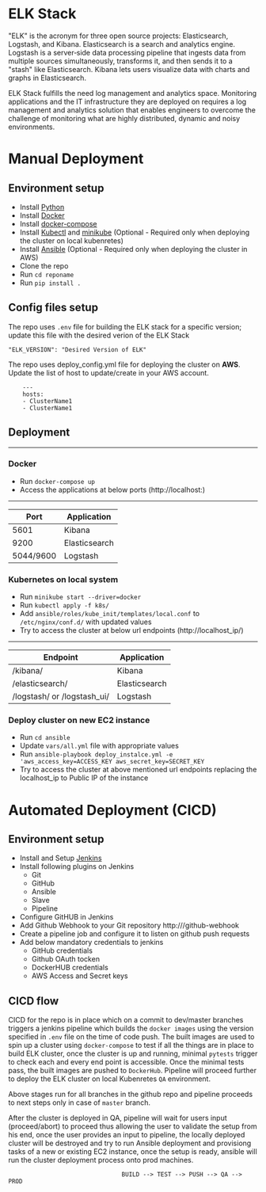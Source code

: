 # ELK Stack


"ELK" is the acronym for three open source projects: Elasticsearch, Logstash, and Kibana. 
    Elasticsearch is a search and analytics engine. 
    Logstash is a server‑side data processing pipeline that ingests data from multiple sources simultaneously, transforms it, and then sends it to a "stash" like Elasticsearch. 
    Kibana lets users visualize data with charts and graphs in Elasticsearch.

ELK Stack fulfills the need log management and analytics space. Monitoring applications and the IT infrastructure they are deployed on requires a log management and analytics solution that enables engineers to overcome the challenge of monitoring what are highly distributed, dynamic and noisy environments.

# Manual Deployment
## Environment setup

   * Install [Python](https://www.python.org/downloads/) 
   * Install [Docker](https://docs.docker.com/engine/install/)
   * Install [docker-compose](https://docs.docker.com/compose/install/)
   * Install [Kubectl](https://kubernetes.io/docs/tasks/tools/install-kubectl/) and [minikube](https://kubernetes.io/docs/tasks/tools/install-minikube/) (Optional - Required only when deploying the cluster on local kubenretes)
   * Install [Ansible](https://docs.ansible.com/ansible/latest/installation_guide/intro_installation.html) (Optional - Required only when deploying the cluster in AWS)
   * Clone the repo
   * Run `cd reponame`
   * Run `pip install .`


## Config files setup

The repo uses `.env` file for building the ELK stack for a specific version; update this file with the desired verion of the ELK Stack

    "ELK_VERSION": "Desired Version of ELK"

The repo uses deploy_config.yml file for deploying the cluster on __AWS__. Update the list of host to update/create in your AWS account.

```
    ---
    hosts:
    - ClusterName1
    - ClusterName1
```

## Deployment
----------------------------------------------------------
### Docker

   * Run `docker-compose up`
   * Access the applications at below ports (http://localhost:<port>)
    
----------------------------------------------------------
| Port | Application | 
|--|--|
| 5601 | Kibana |
| 9200 | Elasticsearch |
| 5044/9600 | Logstash |

### Kubernetes on local system

   * Run `minikube start --driver=docker`
   * Run `kubectl apply -f k8s/`
   * Add `ansible/roles/kube_init/templates/local.conf` to `/etc/nginx/conf.d/` with updated values
   * Try to access the cluster at below url endpoints (http://localhost_ip/<endpoint>)

----------------------------------------------------------
| Endpoint | Application | 
|--|--|
| /kibana/ | Kibana |
| /elasticsearch/ | Elasticsearch |
| /logstash/ or /logstash_ui/ | Logstash |

### Deploy cluster on new EC2 instance 
 
   * Run `cd ansible`
   * Update `vars/all.yml` file with appropriate values
   * Run `ansible-playbook deploy_instalce.yml -e 'aws_access_key=ACCESS_KEY aws_secret_key=SECRET_KEY`
   * Try to access the cluster at above mentioned url endpoints replacing the localhost_ip to Public IP of the instance

# Automated Deployment (CICD)

## Environment setup

   * Install and Setup [Jenkins](https://www.jenkins.io/doc/book/installing/)
   * Install following plugins on Jenkins
        - Git
        - GitHub
        - Ansible
        - Slave
        - Pipeline
   * Configure GitHUB in Jenkins
   * Add Github Webhook to your Git repository http://<JenkinsURL>/github-webhook
   * Create a pipeline job and configure it to listen on github push requests
   * Add below mandatory credentials to jenkins
        - GitHub credentials
        - Github OAuth tocken
        - DockerHUB credentials
        - AWS Access and Secret keys

## CICD flow

CICD for the repo is in place which on a commit to dev/master branches triggers a jenkins pipeline which builds the `docker images` using the version specified in `.env` file on the time of code push. The built images are used to spin up a cluster using `docker-compose` to test if all the things are in place to build ELK cluster, once the cluster is up and running, minimal `pytests` trigger to check each and every end point is accessible. Once the minimal tests pass, the built images are pushed to `DockerHub`. Pipeline will proceed further to deploy the ELK cluster on local Kubenretes `QA` environment. 

Above stages run for all branches in the github repo and pipeline proceeds to next steps only in case of `master` branch.

After the cluster is deployed in QA, pipeline will wait for users input (proceed/abort) to proceed thus allowing the user to validate the setup from his end, once the user provides an input to pipeline, the locally deployed cluster will be destroyed and try to run Ansible deployment and provisiong tasks of a new or existing EC2 instance, once the setup is ready, ansible will run the cluster deployment process onto prod machines.

                                    BUILD --> TEST --> PUSH --> QA --> PROD

